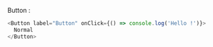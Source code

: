 Button :

```js
<Button label="Button" onClick={() => console.log('Hello !')}>
  Normal
</Button>
```
